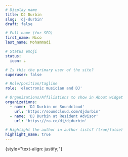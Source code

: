 ```yaml
---
# Display name
title: DJ Durbin
slug: 'dj-durbin'
draft: false

# Full name (for SEO)
first_name: Nico 
last_name: Mohammadi

# Status emoji
status:
  icon: ☕️

# Is this the primary user of the site?
superuser: false

# Role/position/tagline
role: 'electronic musician and DJ'

# Organizations/Affiliations to show in About widget
organizations:
  - name: 'DJ Durbin on Soundcloud'
    url: 'https://soundcloud.com/djdurbin'
  - name: 'DJ Durbin at Resident Advisor'
    url: 'https://ra.co/dj/djdurbin'

# Highlight the author in author lists? (true/false)
highlight_name: true
---
```


{style="text-align: justify;"}
